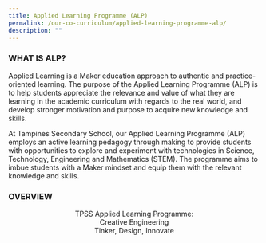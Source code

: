 ```yaml
---
title: Applied Learning Programme (ALP)
permalink: /our-co-curriculum/applied-learning-programme-alp/
description: ""
---
```

### WHAT IS ALP?

Applied Learning is a Maker education approach to authentic and practice-oriented learning. The purpose of the Applied Learning Programme (ALP) is to help students appreciate the relevance and value of what they are learning in the academic curriculum with regards to the real world, and develop stronger motivation and purpose to acquire new knowledge and skills.  
  

At Tampines Secondary School, our Applied Learning Programme (ALP) employs an active learning pedagogy through making to provide students with opportunities to explore and experiment with technologies in Science, Technology, Engineering and Mathematics (STEM). The programme aims to imbue students with a Maker mindset and equip them with the relevant knowledge and skills.

### OVERVIEW

<center>TPSS Applied Learning Programme: <br>
Creative Engineering <br>
Tinker, Design, Innovate </center>